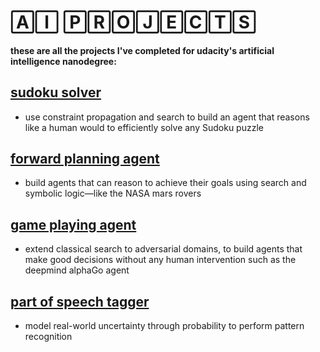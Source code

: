 # 🄰🄸 🄿🅁🄾🄹🄴🄲🅃🅂

#### these are all the projects I've completed for udacity's artificial intelligence nanodegree:

## [sudoku solver](/1_Sudoku)
- use constraint propagation and search to build an agent that reasons like a human would to efficiently solve any Sudoku puzzle

## [forward planning agent](/2_Classical%20Planning)
- build agents that can reason to achieve their goals using search and symbolic logic—like the NASA mars rovers

## [game playing agent](/3_Adversarial%20Search)

- extend classical search to adversarial domains, to build agents that make good decisions without any human intervention such as the deepmind alphaGo agent

## [part of speech tagger](/4_HMM%20Tagger)

- model real-world uncertainty through probability to perform pattern recognition

